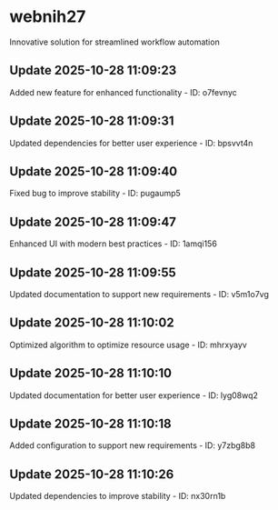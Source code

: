# webnih27
Innovative solution for streamlined workflow automation

## Update 2025-10-28 11:09:23
Added new feature for enhanced functionality - ID: o7fevnyc


## Update 2025-10-28 11:09:31
Updated dependencies for better user experience - ID: bpsvvt4n


## Update 2025-10-28 11:09:40
Fixed bug to improve stability - ID: pugaump5


## Update 2025-10-28 11:09:47
Enhanced UI with modern best practices - ID: 1amqi156


## Update 2025-10-28 11:09:55
Updated documentation to support new requirements - ID: v5m1o7vg


## Update 2025-10-28 11:10:02
Optimized algorithm to optimize resource usage - ID: mhrxyayv


## Update 2025-10-28 11:10:10
Updated documentation for better user experience - ID: lyg08wq2


## Update 2025-10-28 11:10:18
Added configuration to support new requirements - ID: y7zbg8b8


## Update 2025-10-28 11:10:26
Updated dependencies to improve stability - ID: nx30rn1b


